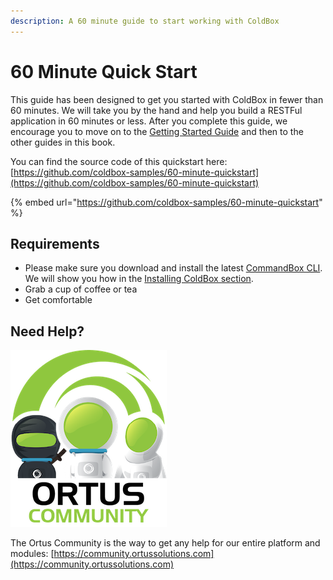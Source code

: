 ```yaml
---
description: A 60 minute guide to start working with ColdBox
---
```


# 60 Minute Quick Start

This guide has been designed to get you started with ColdBox in fewer than 60 minutes. We will take you by the hand and help you build a RESTFul application in 60 minutes or less. After you complete this guide, we encourage you to move on to the [Getting Started Guide](../getting-started-guide.md) and then to the other guides in this book.

You can find the source code of this quickstart here: [https://github.com/coldbox-samples/60-minute-quickstart](https://github.com/coldbox-samples/60-minute-quickstart)

{% embed url="https://github.com/coldbox-samples/60-minute-quickstart" %}

## Requirements

* Please make sure you download and install the latest [CommandBox CLI](https://www.ortussolutions.com/products/commandbox). We will show you how in the [Installing ColdBox section](installing-coldbox.md).
* Grab a cup of coffee or tea
* Get comfortable

## Need Help?

![](../../.gitbook/assets/ortus-community-square-small.png)

The Ortus Community is the way to get any help for our entire platform and modules: [https://community.ortussolutions.com](https://community.ortussolutions.com)
